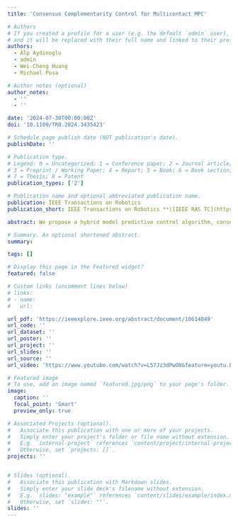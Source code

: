 ```yaml
---
title: 'Consensus Complementarity Control for Multicontact MPC'

# Authors
# If you created a profile for a user (e.g. the default `admin` user), write the username (folder name) here
# and it will be replaced with their full name and linked to their profile.
authors:
  - Alp Aydinoglu
  - admin
  - Wei-Cheng Huang
  - Michael Posa

# Author notes (optional)
author_notes:
  - ''
  - ''

date: '2024-07-30T00:00:00Z'
doi: '10.1109/TRO.2024.3435423'

# Schedule page publish date (NOT publication's date).
publishDate: ''

# Publication type.
# Legend: 0 = Uncategorized; 1 = Conference paper; 2 = Journal article;
# 3 = Preprint / Working Paper; 4 = Report; 5 = Book; 6 = Book section;
# 7 = Thesis; 8 = Patent
publication_types: ['2']

# Publication name and optional abbreviated publication name.
publication: IEEE Transactions on Robotics
publication_short: IEEE Transactions on Robotics **([IEEE RAS TC](https://www.tcoptrob.org/news/2025-04-16-best-paper/) <span style="color:green">Best Paper Award 2024</span>)**

abstract: We propose a hybrid model predictive control algorithm, consensus complementarity control, for systems that make and break contact with their environment. Many state-of-the-art controllers for tasks, which require initiating contact with the environment, such as locomotion and manipulation, require a priori mode schedules or are too computationally complex to run at real-time rates. We present a method based on the alternating direction method of multipliers that is capable of high-speed reasoning over potential contact events. Via a consensus formulation, our approach enables parallelization of the contact scheduling problem. We validate our results on five numerical examples, including four high-dimensional frictional contact problems, and a physical experimentation on an underactuated multicontact system. We further demonstrate the effectiveness of our method on a physical experiment accomplishing a high-dimensional, multicontact manipulation task with a robot arm.

# Summary. An optional shortened abstract.
summary:

tags: []

# Display this page in the Featured widget?
featured: false

# Custom links (uncomment lines below)
# links:
# - name:
#   url: 

url_pdf: 'https://ieeexplore.ieee.org/abstract/document/10614849'
url_code: ''
url_dataset: ''
url_poster: ''
url_project: ''
url_slides: ''
url_source: ''
url_video: 'https://www.youtube.com/watch?v=L57Jz3dPwO8&feature=youtu.be'

# Featured image
# To use, add an image named `featured.jpg/png` to your page's folder.
image:
  caption: ''
  focal_point: 'Smart'
  preview_only: true

# Associated Projects (optional).
#   Associate this publication with one or more of your projects.
#   Simply enter your project's folder or file name without extension.
#   E.g. `internal-project` references `content/project/internal-project/index.md`.
#   Otherwise, set `projects: []`.
projects: ''


# Slides (optional).
#   Associate this publication with Markdown slides.
#   Simply enter your slide deck's filename without extension.
#   E.g. `slides: "example"` references `content/slides/example/index.md`.
#   Otherwise, set `slides: ""`.
slides: ''
---
```

